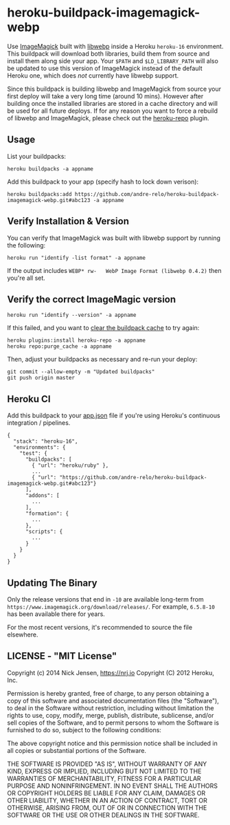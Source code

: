 heroku-buildpack-imagemagick-webp
===========================

Use [ImageMagick](www.imagemagick.org) built with [libwebp](https://code.google.com/p/webp/) inside a Heroku `heroku-16` environment. This buildpack will download both libraries, build them from source and install them along side your app. Your ```$PATH``` and ```$LD_LIBRARY_PATH``` will also be updated to use this version of ImageMagick instead of the default Heroku one, which does _not_ currently have libwebp support.

Since this buildpack is building libwebp and ImageMagick from source your first deploy will take a very long time (around 10 mins). However after building once the installed libraries are stored in a cache directory and will be used for all future deploys. If for any reason you want to force a rebuild of libwebp and ImageMagick, please check out the [heroku-repo](https://github.com/heroku/heroku-repo) plugin.

## Usage

List your buildpacks:
```
heroku buildpacks -a appname
```

Add this buildpack to your app (specify hash to lock down verison):
```
heroku buildpacks:add https://github.com/andre-relo/heroku-buildpack-imagemagick-webp.git#abc123 -a appname
```


## Verify Installation & Version

You can verify that ImageMagick was built with libwebp support by running the following:

```
heroku run "identify -list format" -a appname
```

If the output includes ```WEBP* rw-   WebP Image Format (libwebp 0.4.2)``` then you're all set.

## Verify the correct ImageMagic version

```
heroku run "identify --version" -a appname
```


If this failed, and you want to [clear the buildpack cache](https://help.heroku.com/18PI5RSY/how-do-i-clear-the-build-cache) to try again:

```
heroku plugins:install heroku-repo -a appname
heroku repo:purge_cache -a appname
```

Then, adjust your buildpacks as necessary and re-run your deploy:

```
git commit --allow-empty -m "Updated buildpacks"
git push origin master
```

## Heroku CI
Add this buildpack to your [app.json](https://devcenter.heroku.com/articles/app-json-schema) file if you're using Heroku's continuous integration / pipelines.

```
{
  "stack": "heroku-16",
  "environments": {
    "test": {
      "buildpacks": [
        { "url": "heroku/ruby" },
        ...
        { "url": "https://github.com/andre-relo/heroku-buildpack-imagemagick-webp.git#abc123"}
      ],
      "addons": [
        ...
      ],
      "formation": {
        ...
      },
      "scripts": {
        ...
      }
    }
  }
}
```

## Updating The Binary

Only the release versions that end in `-10` are available long-term from `https://www.imagemagick.org/download/releases/`. For example, `6.5.8-10` has been available there for years.

For the most recent versions, it's recommended to source the file elsewhere.


## LICENSE - "MIT License"

Copyright (c) 2014 Nick Jensen, https://nrj.io
Copyright (C) 2012 Heroku, Inc.

Permission is hereby granted, free of charge, to any person
obtaining a copy of this software and associated documentation
files (the "Software"), to deal in the Software without
restriction, including without limitation the rights to use,
copy, modify, merge, publish, distribute, sublicense, and/or sell
copies of the Software, and to permit persons to whom the
Software is furnished to do so, subject to the following
conditions:

The above copyright notice and this permission notice shall be
included in all copies or substantial portions of the Software.

THE SOFTWARE IS PROVIDED "AS IS", WITHOUT WARRANTY OF ANY KIND,
EXPRESS OR IMPLIED, INCLUDING BUT NOT LIMITED TO THE WARRANTIES
OF MERCHANTABILITY, FITNESS FOR A PARTICULAR PURPOSE AND
NONINFRINGEMENT. IN NO EVENT SHALL THE AUTHORS OR COPYRIGHT
HOLDERS BE LIABLE FOR ANY CLAIM, DAMAGES OR OTHER LIABILITY,
WHETHER IN AN ACTION OF CONTRACT, TORT OR OTHERWISE, ARISING
FROM, OUT OF OR IN CONNECTION WITH THE SOFTWARE OR THE USE OR
OTHER DEALINGS IN THE SOFTWARE.
